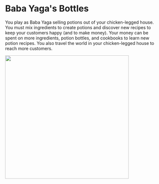 # Baba Yaga's Bottles
You play as Baba Yaga selling potions out of your chicken-legged house. 
You must mix ingredients to create potions and discover new recipes to 
keep your customers happy (and to make money). Your money can be spent 
on more ingredients, potion bottles, and cookbooks to learn new potion 
recipes. You also travel the world in your chicken-legged house to reach 
more customers.

<img src="https://github.com/HuskyGameDev/2024s-team3/assets/114100983/5d9205c9-6df3-45df-b099-92a6d28a1624" width="400">
